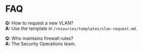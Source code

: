# FAQ

**Q:** How to request a new VLAN?  
**A:** Use the template in `/resources/templates/vlan-request.md`.

**Q:** Who maintains firewall rules?  
**A:** The Security Operations team.
